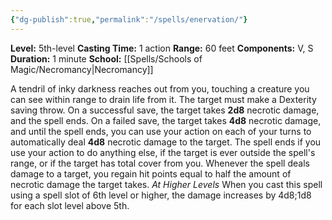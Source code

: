 ```yaml
---
{"dg-publish":true,"permalink":"/spells/enervation/"}
---
```


**Level:** 5th-level
**Casting Time:** 1 action
**Range:** 60 feet
**Components:** V, S
**Duration:** 1 minute
**School:** [[Spells/Schools of Magic/Necromancy\|Necromancy]]

A tendril of inky darkness reaches out from you, touching a creature you can see within range to drain life from it. The target must make a Dexterity saving throw. On a successful save, the target takes **2d8** necrotic damage, and the spell ends. On a failed save, the target takes **4d8** necrotic damage, and until the spell ends, you can use your action on each of your turns to automatically deal **4d8** necrotic damage to the target. The spell ends if you use your action to do anything else, if the target is ever outside the spell's range, or if the target has total cover from you.
Whenever the spell deals damage to a target, you regain hit points equal to half the amount of necrotic damage the target takes.
_At Higher Levels_
When you cast this spell using a spell slot of 6th level or higher, the damage increases by 4d8;1d8 for each slot level above 5th.